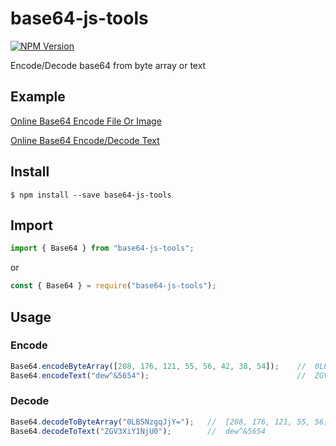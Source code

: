base64-js-tools
=========

[![NPM Version](http://img.shields.io/npm/v/base64-js-tools.svg?style=flat)](https://www.npmjs.com/package/base64-js-tools)

Encode/Decode base64 from byte array or text

## Example

[Online Base64 Encode File Or Image](https://www.olrix.net/tools/base64-encode-file-or-image/)

[Online Base64 Encode/Decode Text](https://www.olrix.net/tools/base64-encode-decode/)

## Install

```shell
$ npm install --save base64-js-tools
```

## Import

```javascript
import { Base64 } from "base64-js-tools";
```

or

```javascript
const { Base64 } = require("base64-js-tools");
```

## Usage

### Encode

```javascript
Base64.encodeByteArray([208, 176, 121, 55, 56, 42, 38, 54]);    //  0LB5NzgqJjY=
Base64.encodeText("dew^&5654");                                 //  ZGV3XiY1NjU0
```

### Decode

```javascript
Base64.decodeToByteArray("0LB5NzgqJjY=");   //  [208, 176, 121, 55, 56, 42, 38, 54]
Base64.decodeToText("ZGV3XiY1NjU0");        //  dew^&5654
```
